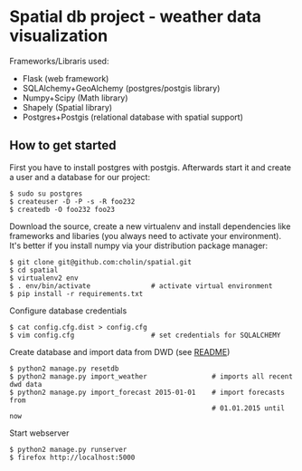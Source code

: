 Spatial db project - weather data visualization
===============================================

Frameworks/Libraris used:

* Flask (web framework)
* SQLAlchemy+GeoAlchemy (postgres/postgis library)
* Numpy+Scipy (Math library)
* Shapely (Spatial library)
* Postgres+Postgis (relational database with spatial support)

How to get started
------------------

First you have to install postgres with postgis. Afterwards start it and create
a user and a database for our project:

```
$ sudo su postgres
$ createuser -D -P -s -R foo232
$ createdb -O foo232 foo23
```

Download the source, create a new virtualenv and install dependencies like
frameworks and libaries (you always need to activate your environment). It's
better if you install numpy via your distribution package manager:

```
$ git clone git@github.com:cholin/spatial.git
$ cd spatial
$ virtualenv2 env
$ . env/bin/activate               # activate virtual environment
$ pip install -r requirements.txt
```

Configure database credentials

```
$ cat config.cfg.dist > config.cfg
$ vim config.cfg                   # set credentials for SQLALCHEMY
```

Create database and import data from DWD (see [README](https://github.com/cholin/spatial/blob/master/scripts/importer/README.md))

```
$ python2 manage.py resetdb
$ python2 manage.py import_weather                # imports all recent dwd data
$ python2 manage.py import_forecast 2015-01-01    # import forecasts from
                                                  # 01.01.2015 until now
```

Start webserver

```
$ python2 manage.py runserver
$ firefox http://localhost:5000
```

